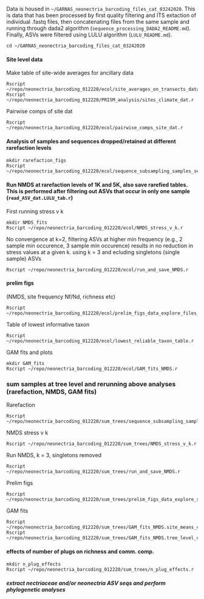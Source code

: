 

Data is housed in `~/GARNAS_neonectria_barcoding_files_cat_03242020`.
This is data that has been processed by first quality filtering and ITS extaction of individual .fastq files, then concatenating files from the same sample and running through dada2 algorithm (`sequence_processing_DADA2_README.md`). Finally, ASVs were filtered using LULU algorithm (`LULU_README.md`).
```
cd ~/GARNAS_neonectria_barcoding_files_cat_03242020
```
#### Site level data
Make table of site-wide averages for ancillary data
```
Rscript ~/repo/neonectria_barcoding_012220/ecol/site_averages_on_transects_data.r
Rscript ~/repo/neonectria_barcoding_012220/PRISM_analysis/sites_climate_dat.r
```
Pairwise comps of site dat
```
Rscript ~/repo/neonectria_barcoding_012220/ecol/pairwise_comps_site_dat.r
```
#### Analysis of samples and sequences dropped/retained at different rarefaction levels
```
mkdir rarefaction_figs
Rscript ~/repo/neonectria_barcoding_012220/ecol/sequence_subsampling_samples_seqs_dropped.r
```
#### Run NMDS at rarefaction levels of 1K and 5K, also save rarefied tables. This is performed after filtering out ASVs that occur in only one sample (`read_ASV_dat.LULU_tab.r`)
First running stress v k
```
mkdir NMDS_fits
Rscript ~/repo/neonectria_barcoding_012220/ecol/NMDS_stress_v_k.r
```
No convergence at k=2, filtering ASVs at higher min frequency (e.g., 2 sample min occurence, 3 sample min occurence) results in no reduction in stress values at a given k. using k = 3 and ecluding singletons (single sample) ASVs
```
Rscript ~/repo/neonectria_barcoding_012220/ecol/run_and_save_NMDS.r
```
#### prelim figs
(NMDS, site frequency Nf/Nd, richness etc)
```
Rscript ~/repo/neonectria_barcoding_012220/ecol/prelim_figs_data_explore_files_cat.r
```
Table of lowest informative taxon
```
Rscript ~/repo/neonectria_barcoding_012220/ecol/lowest_reliable_taxon_table.r
```
GAM fits and plots
```
mkdir GAM_fits
Rscript ~/repo/neonectria_barcoding_012220/ecol/GAM_fits_NMDS.r
```

### sum samples at tree level and rerunning above analyses (rarefaction, NMDS, GAM fits)
Rarefaction
```
Rscript ~/repo/neonectria_barcoding_012220/sum_trees/sequence_subsampling_samples_seqs_dropped.r
```
NMDS stress v k
```
Rscript ~/repo/neonectria_barcoding_012220/sum_trees/NMDS_stress_v_k.r
```
Run NMDS, k = 3, singletons removed
```
Rscript ~/repo/neonectria_barcoding_012220/sum_trees/run_and_save_NMDS.r
```
Prelim figs
```
Rscript ~/repo/neonectria_barcoding_012220/sum_trees/prelim_figs_data_explore_sum_trees.r
```
GAM fits
```
Rscript ~/repo/neonectria_barcoding_012220/sum_trees/GAM_fits_NMDS.site_means_cov.tree_level_comm.r
Rscript ~/repo/neonectria_barcoding_012220/sum_trees/GAM_fits_NMDS.tree_level_cov.tree_level_comm.r

```

#### effects of number of plugs on richness and comm. comp.

```
mkdir n_plug_effects
Rscript ~/repo/neonectria_barcoding_012220/sum_trees/n_plug_effects.r
```


##### extract nectriaceae and/or neonectria ASV seqs and perform phylogenetic analyses
